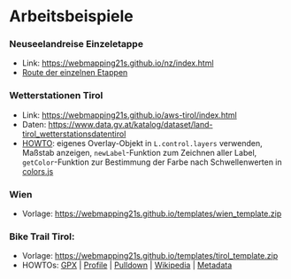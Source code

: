 # Arbeitsbeispiele

### Neuseelandreise Einzeletappe
* Link: <https://webmapping21s.github.io/nz/index.html>
* [Route der einzelnen Etappen](https://webmapping21s.github.io/nz/route.html)

### Wetterstationen Tirol
* Link: <https://webmapping21s.github.io/aws-tirol/index.html>
* Daten: <https://www.data.gv.at/katalog/dataset/land-tirol_wetterstationsdatentirol>
* [HOWTO](https://webmapping21s.github.io/aws-tirol/howto_part2.html): eigenes Overlay-Objekt in `L.control.layers` verwenden, Maßstab anzeigen, `newLabel`-Funktion zum Zeichnen aller Label, `getColor`-Funktion zur Bestimmung der Farbe nach Schwellenwerten in [colors.js](https://webmapping21s.github.io/aws-tirol/colors.js)

### Wien
* Vorlage: <https://webmapping21s.github.io/templates/wien_template.zip>

### Bike Trail Tirol:
* Vorlage: <https://webmapping21s.github.io/templates/tirol_template.zip>
* HOWTOs:
    [GPX](https://webmapping21s.github.io/tirol/howto_1_gpx.html) |
    [Profile](https://webmapping21s.github.io/tirol/howto_2_profile.html) |
    [Pulldown](https://webmapping21s.github.io/tirol/howto_3_pulldown.html) |
    [Wikipedia](https://webmapping21s.github.io/tirol/howto_4_wikipedia.html) |
    [Metadata](https://webmapping21s.github.io/tirol/howto_5_metadata.html)
